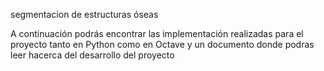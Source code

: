 segmentacion de estructuras óseas

A continuación podrás encontrar las implementación realizadas para el proyecto tanto en Python como en Octave y un documento donde podras leer hacerca del desarrollo del proyecto
